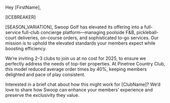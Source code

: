 Hey [FirstName],

[ICEBREAKER]

[SEASON_VARIATION], Swoop Golf has elevated its offering into a full-service full-club concierge platform—managing poolside F&B, pickleball-court deliveries, on-course orders, and sophisticated to-go services. Our mission is to uphold the elevated standards your members expect while boosting efficiency.

We’re inviting 2–3 clubs to join us at no cost for 2025, to ensure we perfectly address the needs of top-tier properties. At Pinetree Country Club, this model reduced average order times by 40%, keeping members delighted and pace of play consistent.

Interested in a brief chat about how this might work for [ClubName]? We’d love to share how Swoop can enhance your members’ experience and preserve the exclusivity they value.